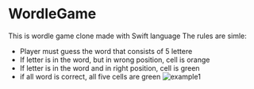 # WordleGame
This is wordle game clone made with Swift language
The rules are simle:
- Player must guess the word that consists of 5 lettere
- If letter is in the word, but in wrong position, cell is orange
- If letter is in the word and in right position, cell is green
- if all word is correct, all five cells are green
![example1](./WordleGame/WorldleGame/WorldleGame/img/screenshot1)
